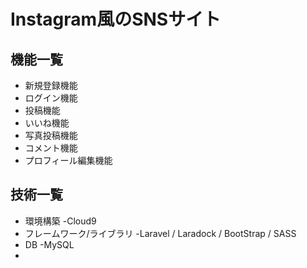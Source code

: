 # Instagram風のSNSサイト

## 機能一覧
- 新規登録機能
- ログイン機能
- 投稿機能
- いいね機能
- 写真投稿機能
- コメント機能
- プロフィール編集機能



## 技術一覧
- 環境構築 -Cloud9
- フレームワーク/ライブラリ -Laravel / Laradock / BootStrap / SASS 
- DB -MySQL
-
